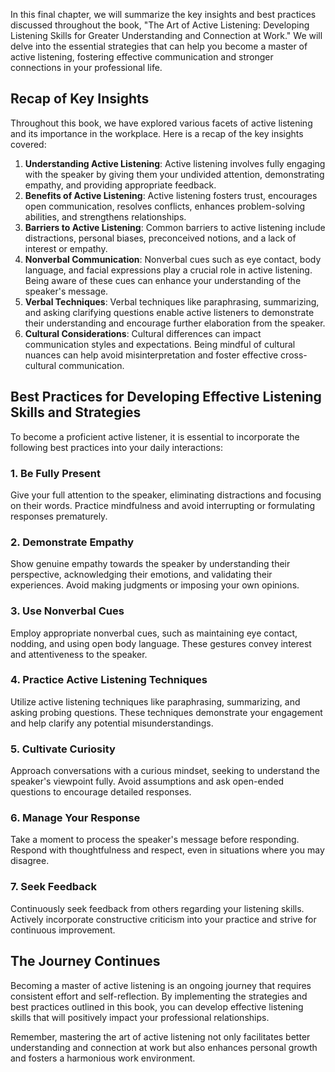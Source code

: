 
In this final chapter, we will summarize the key insights and best practices discussed throughout the book, "The Art of Active Listening: Developing Listening Skills for Greater Understanding and Connection at Work." We will delve into the essential strategies that can help you become a master of active listening, fostering effective communication and stronger connections in your professional life.

Recap of Key Insights
---------------------

Throughout this book, we have explored various facets of active listening and its importance in the workplace. Here is a recap of the key insights covered:

1. **Understanding Active Listening**: Active listening involves fully engaging with the speaker by giving them your undivided attention, demonstrating empathy, and providing appropriate feedback.
2. **Benefits of Active Listening**: Active listening fosters trust, encourages open communication, resolves conflicts, enhances problem-solving abilities, and strengthens relationships.
3. **Barriers to Active Listening**: Common barriers to active listening include distractions, personal biases, preconceived notions, and a lack of interest or empathy.
4. **Nonverbal Communication**: Nonverbal cues such as eye contact, body language, and facial expressions play a crucial role in active listening. Being aware of these cues can enhance your understanding of the speaker's message.
5. **Verbal Techniques**: Verbal techniques like paraphrasing, summarizing, and asking clarifying questions enable active listeners to demonstrate their understanding and encourage further elaboration from the speaker.
6. **Cultural Considerations**: Cultural differences can impact communication styles and expectations. Being mindful of cultural nuances can help avoid misinterpretation and foster effective cross-cultural communication.

Best Practices for Developing Effective Listening Skills and Strategies
-----------------------------------------------------------------------

To become a proficient active listener, it is essential to incorporate the following best practices into your daily interactions:

### 1. Be Fully Present

Give your full attention to the speaker, eliminating distractions and focusing on their words. Practice mindfulness and avoid interrupting or formulating responses prematurely.

### 2. Demonstrate Empathy

Show genuine empathy towards the speaker by understanding their perspective, acknowledging their emotions, and validating their experiences. Avoid making judgments or imposing your own opinions.

### 3. Use Nonverbal Cues

Employ appropriate nonverbal cues, such as maintaining eye contact, nodding, and using open body language. These gestures convey interest and attentiveness to the speaker.

### 4. Practice Active Listening Techniques

Utilize active listening techniques like paraphrasing, summarizing, and asking probing questions. These techniques demonstrate your engagement and help clarify any potential misunderstandings.

### 5. Cultivate Curiosity

Approach conversations with a curious mindset, seeking to understand the speaker's viewpoint fully. Avoid assumptions and ask open-ended questions to encourage detailed responses.

### 6. Manage Your Response

Take a moment to process the speaker's message before responding. Respond with thoughtfulness and respect, even in situations where you may disagree.

### 7. Seek Feedback

Continuously seek feedback from others regarding your listening skills. Actively incorporate constructive criticism into your practice and strive for continuous improvement.

The Journey Continues
---------------------

Becoming a master of active listening is an ongoing journey that requires consistent effort and self-reflection. By implementing the strategies and best practices outlined in this book, you can develop effective listening skills that will positively impact your professional relationships.

Remember, mastering the art of active listening not only facilitates better understanding and connection at work but also enhances personal growth and fosters a harmonious work environment.
